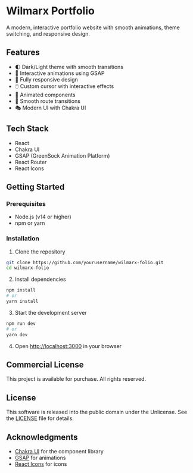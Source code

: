 # Wilmarx Portfolio

A modern, interactive portfolio website with smooth animations, theme switching, and responsive design.

## Features

- 🌓 Dark/Light theme with smooth transitions
- 🎨 Interactive animations using GSAP
- 📱 Fully responsive design
- 🖱️ Custom cursor with interactive effects
- 🌊 Animated components
- 🎯 Smooth route transitions
- 🎭 Modern UI with Chakra UI

## Tech Stack

- React
- Chakra UI
- GSAP (GreenSock Animation Platform)
- React Router
- React Icons

## Getting Started

### Prerequisites

- Node.js (v14 or higher)
- npm or yarn

### Installation

1. Clone the repository
```bash
git clone https://github.com/yourusername/wilmarx-folio.git
cd wilmarx-folio
```

2. Install dependencies
```bash
npm install
# or
yarn install
```

3. Start the development server
```bash
npm run dev
# or
yarn dev
```

4. Open [http://localhost:3000](http://localhost:3000) in your browser


## Commercial License

This project is available for purchase. All rights reserved.

## License

This software is released into the public domain under the Unlicense. See the [LICENSE](LICENSE) file for details.

## Acknowledgments

- [Chakra UI](https://chakra-ui.com/) for the component library
- [GSAP](https://greensock.com/gsap/) for animations
- [React Icons](https://react-icons.github.io/react-icons/) for icons 
